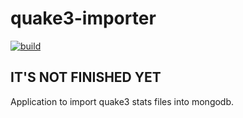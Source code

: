 # quake3-importer

[![build](https://github.com/adobromilskiy/quake3-importer/actions/workflows/ci.yml/badge.svg)](https://github.com/adobromilskiy/quake3-importer/actions/workflows/ci.yml)

## IT'S NOT FINISHED YET

Application to import quake3 stats files into mongodb.
